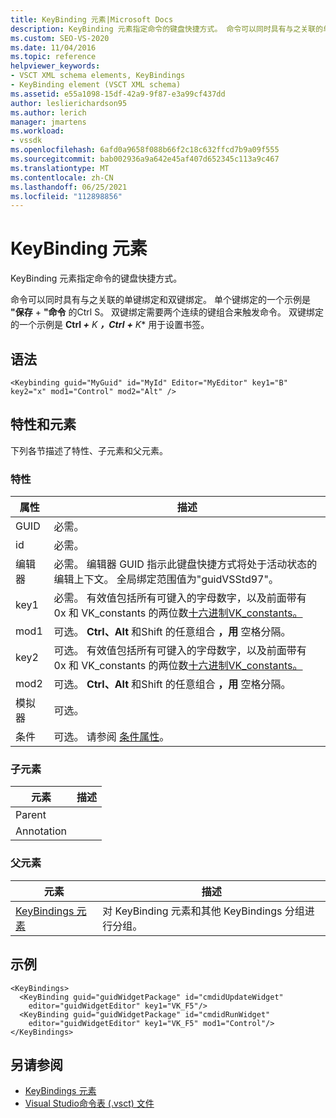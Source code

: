 ```yaml
---
title: KeyBinding 元素|Microsoft Docs
description: KeyBinding 元素指定命令的键盘快捷方式。 命令可以同时具有与之关联的单键绑定和双键绑定。
ms.custom: SEO-VS-2020
ms.date: 11/04/2016
ms.topic: reference
helpviewer_keywords:
- VSCT XML schema elements, KeyBindings
- KeyBinding element (VSCT XML schema)
ms.assetid: e55a1098-15df-42a9-9f87-e3a99cf437dd
author: leslierichardson95
ms.author: lerich
manager: jmartens
ms.workload:
- vssdk
ms.openlocfilehash: 6afd0a9658f088b66f2c18c632ffcd7b9a09f555
ms.sourcegitcommit: bab002936a9a642e45af407d652345c113a9c467
ms.translationtype: MT
ms.contentlocale: zh-CN
ms.lasthandoff: 06/25/2021
ms.locfileid: "112898856"
---
```

# <a name="keybinding-element"></a>KeyBinding 元素
KeyBinding 元素指定命令的键盘快捷方式。

 命令可以同时具有与之关联的单键绑定和双键绑定。 单个键绑定的一个示例是 **"保存** + **"命令** 的Ctrl S。 双键绑定需要两个连续的键组合来触发命令。 双键绑定的一个示例是 <strong>Ctrl *+</strong> K <strong>，Ctrl</strong> <strong>+</strong> K** 用于设置书签。

## <a name="syntax"></a>语法

```
<Keybinding guid="MyGuid" id="MyId" Editor="MyEditor" key1="B" key2="x" mod1="Control" mod2="Alt" />
```

## <a name="attributes-and-elements"></a>特性和元素
 下列各节描述了特性、子元素和父元素。

### <a name="attributes"></a>特性

|属性|描述|
|---------------|-----------------|
|GUID|必需。|
|id|必需。|
|编辑器|必需。 编辑器 GUID 指示此键盘快捷方式将处于活动状态的编辑上下文。 全局绑定范围值为"guidVSStd97"。|
|key1|必需。 有效值包括所有可键入的字母数字，以及前面带有 0x 和 VK_constants 的两位数[十六进制VK_constants。](/windows/desktop/inputdev/virtual-key-codes)|
|mod1|可选。 **Ctrl、Alt** 和Shift 的任意组合 **，用** 空格分隔。|
|key2|可选。 有效值包括所有可键入的字母数字，以及前面带有 0x 和 VK_constants 的两位数[十六进制VK_constants。](/windows/desktop/inputdev/virtual-key-codes)|
|mod2|可选。 **Ctrl、Alt** 和Shift 的任意组合 **，用** 空格分隔。|
|模拟器|可选。|
|条件|可选。 请参阅 [条件属性](../extensibility/vsct-xml-schema-conditional-attributes.md)。|

### <a name="child-elements"></a>子元素

|元素|描述|
|-------------|-----------------|
|Parent||
|Annotation||

### <a name="parent-elements"></a>父元素

|元素|描述|
|-------------|-----------------|
|[KeyBindings 元素](../extensibility/keybindings-element.md)|对 KeyBinding 元素和其他 KeyBindings 分组进行分组。|

## <a name="example"></a>示例

```
<KeyBindings>
  <KeyBinding guid="guidWidgetPackage" id="cmdidUpdateWidget"
    editor="guidWidgetEditor" key1="VK_F5"/>
  <KeyBinding guid="guidWidgetPackage" id="cmdidRunWidget"
    editor="guidWidgetEditor" key1="VK_F5" mod1="Control"/>
</KeyBindings>
```

## <a name="see-also"></a>另请参阅
- [KeyBindings 元素](../extensibility/keybindings-element.md)
- [Visual Studio命令表 (.vsct) 文件](../extensibility/internals/visual-studio-command-table-dot-vsct-files.md)
